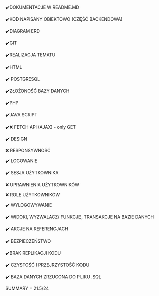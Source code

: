 ✔️DOKUMENTACJE W README.MD

✔️KOD NAPISANY OBIEKTOWO (CZĘŚĆ BACKENDOWA)️
 
✔️DIAGRAM ERD

✔️GIT

✔️REALIZACJA TEMATU

✔️HTML


✔️ POSTGRESQL

✔️ZŁOŻONOŚĆ BAZY DANYCH

✔️PHP

✔️JAVA SCRIPT

✔️❌ FETCH API (AJAX) - only GET   

✔️ DESIGN

❌ RESPONSYWNOŚĆ

✔️ LOGOWANIE    

✔️ SESJA UŻYTKOWNIKA    

❌ UPRAWNIENIA UŻYTKOWNIKÓW    

❌ ROLE UŻYTKOWNIKÓW

✔️ WYLOGOWYWANIE

✔️ WIDOKI, WYZWALACZ/ FUNKCJE, TRANSAKCJE NA BAZIE DANYCH


✔️ AKCJE NA REFERENCJACH

✔️ BEZPIECZEŃSTWO

✔️BRAK REPLIKACJI KODU

✔️ CZYSTOŚĆ I PRZEJRZYSTOŚĆ KODU

✔️ BAZA DANYCH ZRZUCONA DO PLIKU .SQL

SUMMARY = 21.5/24